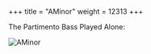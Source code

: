+++
title = "AMinor"
weight = 12313
+++

The Partimento Bass Played Alone:

![AMinor](/img/MatPicAmin.jpg)

